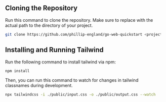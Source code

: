 
## Cloning the Repository
Run this command to clone the repository. Make sure to replace <project-dir> with the actual path to the directory of your project.
```bash
git clone https://github.com/phillip-england/go-web-quickstart <project-dir>
```

## Installing and Running Tailwind
Run the following command to install tailwind via npm:
```bash
npm install
```
Then, you can run this command to watch for changes in tailwind classnames during development.
```bash
npx tailwindcss -i ./public/input.css -o ./public/output.css --watch
```

